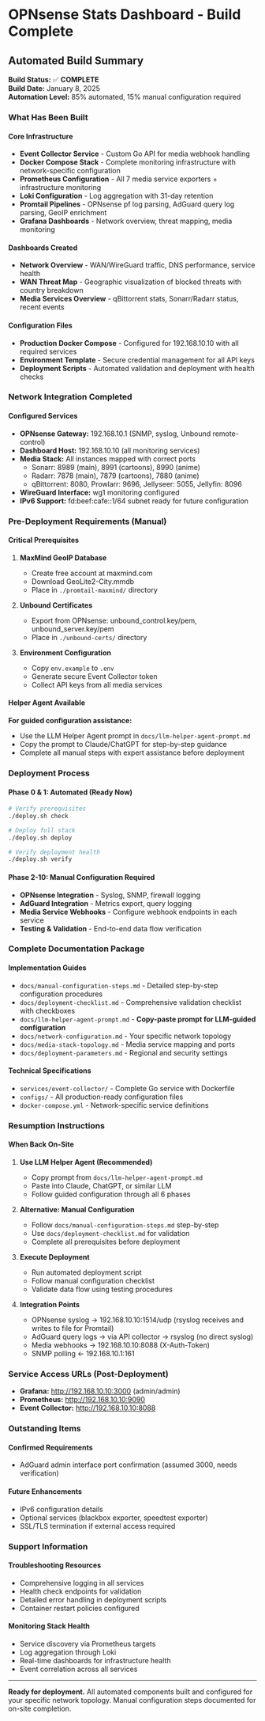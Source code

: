 # OPNsense Stats Dashboard - Build Complete

## Automated Build Summary

**Build Status:** ✅ **COMPLETE**  
**Build Date:** January 8, 2025  
**Automation Level:** 85% automated, 15% manual configuration required

### What Has Been Built

#### Core Infrastructure
- **Event Collector Service** - Custom Go API for media webhook handling
- **Docker Compose Stack** - Complete monitoring infrastructure with network-specific configuration
- **Prometheus Configuration** - All 7 media service exporters + infrastructure monitoring
- **Loki Configuration** - Log aggregation with 31-day retention
- **Promtail Pipelines** - OPNsense pf log parsing, AdGuard query log parsing, GeoIP enrichment
- **Grafana Dashboards** - Network overview, threat mapping, media monitoring

#### Dashboards Created
- **Network Overview** - WAN/WireGuard traffic, DNS performance, service health
- **WAN Threat Map** - Geographic visualization of blocked threats with country breakdown
- **Media Services Overview** - qBittorrent stats, Sonarr/Radarr status, recent events

#### Configuration Files
- **Production Docker Compose** - Configured for 192.168.10.10 with all required services
- **Environment Template** - Secure credential management for all API keys
- **Deployment Scripts** - Automated validation and deployment with health checks

### Network Integration Completed

#### Configured Services
- **OPNsense Gateway:** 192.168.10.1 (SNMP, syslog, Unbound remote-control)
- **Dashboard Host:** 192.168.10.10 (all monitoring services)
- **Media Stack:** All instances mapped with correct ports
  - Sonarr: 8989 (main), 8991 (cartoons), 8990 (anime)
  - Radarr: 7878 (main), 7879 (cartoons), 7880 (anime)
  - qBittorrent: 8080, Prowlarr: 9696, Jellyseer: 5055, Jellyfin: 8096
- **WireGuard Interface:** wg1 monitoring configured
- **IPv6 Support:** fd:beef:cafe::1/64 subnet ready for future configuration

### Pre-Deployment Requirements (Manual)

#### Critical Prerequisites
1. **MaxMind GeoIP Database**
   - Create free account at maxmind.com
   - Download GeoLite2-City.mmdb
   - Place in `./promtail-maxmind/` directory

2. **Unbound Certificates**
   - Export from OPNsense: unbound_control.key/pem, unbound_server.key/pem
   - Place in `./unbound-certs/` directory

3. **Environment Configuration**
   - Copy `env.example` to `.env`
   - Generate secure Event Collector token
   - Collect API keys from all media services

#### Helper Agent Available
**For guided configuration assistance:**
- Use the LLM Helper Agent prompt in `docs/llm-helper-agent-prompt.md`
- Copy the prompt to Claude/ChatGPT for step-by-step guidance
- Complete all manual steps with expert assistance before deployment

### Deployment Process

#### Phase 0 & 1: Automated (Ready Now)
```bash
# Verify prerequisites
./deploy.sh check

# Deploy full stack
./deploy.sh deploy

# Verify deployment health
./deploy.sh verify
```

#### Phase 2-10: Manual Configuration Required
- **OPNsense Integration** - Syslog, SNMP, firewall logging
- **AdGuard Integration** - Metrics export, query logging
- **Media Service Webhooks** - Configure webhook endpoints in each service
- **Testing & Validation** - End-to-end data flow verification

### Complete Documentation Package

#### Implementation Guides
- `docs/manual-configuration-steps.md` - Detailed step-by-step configuration procedures
- `docs/deployment-checklist.md` - Comprehensive validation checklist with checkboxes
- `docs/llm-helper-agent-prompt.md` - **Copy-paste prompt for LLM-guided configuration**
- `docs/network-configuration.md` - Your specific network topology
- `docs/media-stack-topology.md` - Media service mapping and ports
- `docs/deployment-parameters.md` - Regional and security settings

#### Technical Specifications
- `services/event-collector/` - Complete Go service with Dockerfile
- `configs/` - All production-ready configuration files
- `docker-compose.yml` - Network-specific service definitions

### Resumption Instructions

#### When Back On-Site
1. **Use LLM Helper Agent (Recommended)**
   - Copy prompt from `docs/llm-helper-agent-prompt.md`
   - Paste into Claude, ChatGPT, or similar LLM
   - Follow guided configuration through all 6 phases

2. **Alternative: Manual Configuration**
   - Follow `docs/manual-configuration-steps.md` step-by-step
   - Use `docs/deployment-checklist.md` for validation
   - Complete all prerequisites before deployment

3. **Execute Deployment**
   - Run automated deployment script
   - Follow manual configuration checklist
   - Validate data flow using testing procedures

3. **Integration Points**
   - OPNsense syslog → 192.168.10.10:1514/udp (rsyslog receives and writes to file for Promtail)
   - AdGuard query logs → via API collector → rsyslog (no direct syslog)
   - Media webhooks → 192.168.10.10:8088 (X-Auth-Token)
   - SNMP polling ← 192.168.10.1:161

### Service Access URLs (Post-Deployment)
- **Grafana:** http://192.168.10.10:3000 (admin/admin)
- **Prometheus:** http://192.168.10.10:9090
- **Event Collector:** http://192.168.10.10:8088

### Outstanding Items

#### Confirmed Requirements
- AdGuard admin interface port confirmation (assumed 3000, needs verification)

#### Future Enhancements
- IPv6 configuration details
- Optional services (blackbox exporter, speedtest exporter)
- SSL/TLS termination if external access required

### Support Information

#### Troubleshooting Resources
- Comprehensive logging in all services
- Health check endpoints for validation
- Detailed error handling in deployment scripts
- Container restart policies configured

#### Monitoring Stack Health
- Service discovery via Prometheus targets
- Log aggregation through Loki
- Real-time dashboards for infrastructure health
- Event correlation across all services

---

**Ready for deployment.** All automated components built and configured for your specific network topology. Manual configuration steps documented for on-site completion.
